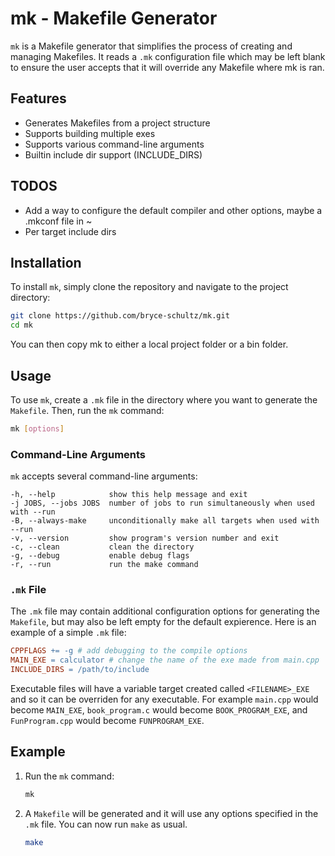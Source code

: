 # mk - Makefile Generator

`mk` is a Makefile generator that simplifies the process of creating and managing Makefiles. It reads a `.mk` configuration file which may be left blank
to ensure the user accepts that it will override any Makefile where mk is ran.

## Features

- Generates Makefiles from a project structure
- Supports building multiple exes
- Supports various command-line arguments
- Builtin include dir support (INCLUDE_DIRS)

## TODOS

- Add a way to configure the default compiler and other options, maybe a .mkconf file in ~
- Per target include dirs

## Installation

To install `mk`, simply clone the repository and navigate to the project directory:

```sh
git clone https://github.com/bryce-schultz/mk.git
cd mk
```

You can then copy mk to either a local project folder or a bin folder.

## Usage

To use `mk`, create a `.mk` file in the directory where you want to generate the `Makefile`. Then, run the `mk` command:

```sh
mk [options]
```

### Command-Line Arguments

`mk` accepts several command-line arguments:

```
-h, --help            show this help message and exit
-j JOBS, --jobs JOBS  number of jobs to run simultaneously when used with --run
-B, --always-make     unconditionally make all targets when used with --run
-v, --version         show program's version number and exit
-c, --clean           clean the directory
-g, --debug           enable debug flags
-r, --run             run the make command
```

### `.mk` File

The `.mk` file may contain additional configuration options for generating the `Makefile`, but may also be left empty for the default expierence. Here is an example of a simple `.mk` file:

```mk
CPPFLAGS += -g # add debugging to the compile options
MAIN_EXE = calculator # change the name of the exe made from main.cpp
INCLUDE_DIRS = /path/to/include
```

Executable files will have a variable target created called `<FILENAME>_EXE` and so it can be overriden for any executable. For example `main.cpp` would become `MAIN_EXE`, `book_program.c` would become `BOOK_PROGRAM_EXE`, and `FunProgram.cpp` would become `FUNPROGRAM_EXE`.

## Example

1. Run the `mk` command:

    ```sh
    mk
    ```

2. A `Makefile` will be generated and it will use any options specified in the `.mk` file. You can now run `make` as usual.

    ```sh
    make
    ```
